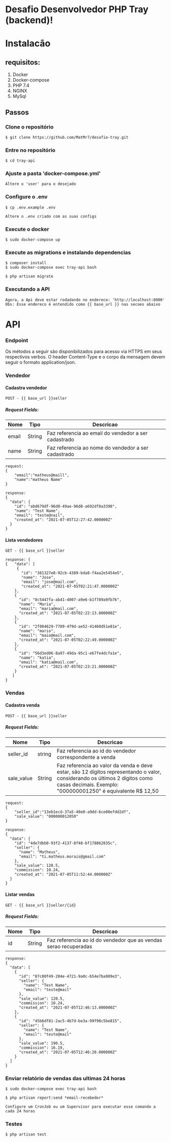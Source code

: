 # Desafio Desenvolvedor PHP Tray (backend)!

# Instalacão
## requisitos:
1. Docker
2. Docker-compose
3. PHP 7.4
4. NGINX
5. MySql

## Passos

### Clone o repositório
```
$ git clone https://github.com/MatMr7/desafio-tray.git
```
### Entre no repositório

```
$ cd tray-api
```

### Ajuste a pasta 'docker-compose.yml'
```
Altere o 'user' para o desejado
```
### Configure o .env
```
$ cp .env.example .env
```
```
Altere o .env criado com as suas configs
```
### Execute o docker
```
$ sudo docker-compose up
```

### Execute as migrations e instalando dependencias
```
$ composer install
$ sudo docker-compose exec tray-api bash
```
```
$ php artisan migrate
```

### Executando a API
```
Agora, a Api deve estar rodadando no endereco: 'http://localhost:8000'
Obs: Esse endereco é entendido como {{ base_url }} nas secoes abaixo
```

# API

### Endpoint
Os métodos a seguir são disponibilizados para acesso via HTTPS em seus respectivos verbos. O header Content-Type e o corpo da mensagem devem seguir o formato application/json.

### Vendedor

#### Cadastra vendedor
```
POST - {{ base_url }}seller
```
##### Request Fields:

| Nome  |  Tipo  | Descricao
| ------------------- | ------------------- |--------------|
|  email |  String | Faz referencia ao email do vendedor a ser cadastrado|
|  name |  String | Faz referencia ao nome do vendedor a ser cadastrado|
```
request:
{
	"email":"matheus@maill",
	"name":"matheus Name"
}

response:
{
  "data": {
    "id": "abd679df-96d0-49ae-96d8-a692df0a3390",
    "name": "Test Name",
    "email": "teste@nail",
    "created_at": "2021-07-05T12:27:42.000000Z"
  }
}
```
#### Lista vendedores
```
GET - {{ base_url }}seller
```
```
response: {
{	"data": [
     {
	   "id": "381327e8-92cb-4389-bda8-f4aa2e5454e5",
	   "name": "Jose",
	   "email": "jose@mail.com",
	   "created_at": "2021-07-05T02:21:47.000000Z"
    },
    {
      "id": "8c5447fa-ab41-4007-a9e6-b1f789a9fb76",
      "name": "Maria",
      "email": "maria@mail.com",
      "created_at": "2021-07-05T02:22:13.000000Z"
    },
    {
      "id": "2f084629-7789-4f9d-ae52-41460d51e81e",
      "name": "mario",
      "email": "maio@mail.com",
      "created_at": "2021-07-05T02:22:49.000000Z"
    },
    {
      "id": "56d3ed06-8a97-49da-95c1-e67fe4dcfa1e",
      "name": "katia",
      "email": "katia@mail.com",
      "created_at": "2021-07-05T02:23:21.000000Z"
    }
   ]
}
```

### Vendas

#### Cadastra venda
```
POST - {{ base_url }}seller
```
##### Request Fields:

| Nome  |  Tipo  | Descricao
| ------------------- | ------------------- |--------------|
|  seller_id |  string | Faz referencia ao id do vendedor correspondente a venda
|  sale_value |  String | Faz referencia ao valor da venda e deve estar, são 12 dígitos representando o valor, considerando os últimos 2 dígitos como casas decimais. Exemplo: "000000001250" é equivalente R$ 12,50 |
```
request:
{
	"seller_id":"13eb1ecd-37a5-49e0-a9dd-6ce00efdd2df",
	"sale_value": "000000012050"
}

response:
{
  "data": {
    "id": "4de7dbb0-93f2-4137-8f48-bf178862835c",
    "seller": {
      "name": "Matheus",
      "email": "ti.matheus.morais@gmail.com"
    },
    "sale_value": 120.5,
    "commission": 10.24,
    "created_at": "2021-07-05T11:52:44.000000Z"
  }
}
```

#### Listar vendas
```
GET - {{ base_url }}seller/{id}
```
##### Request Fields:
| Nome  |  Tipo  | Descricao
| ------------------- | ------------------- |--------------|
|  id |  String | Faz referencia ao id do vendedor que as vendas serao recuperadas|

```
response:
{
  "data": [
    {
      "id": "87c80f49-204e-4721-9a0c-b54e7ba989e3",
      "seller": {
        "name": "Test Name",
        "email": "teste@mail"
      },
      "sale_value": 120.5,
      "commission": 10.24,
      "created_at": "2021-07-05T12:46:13.000000Z"
    },
    {
      "id": "45b6df81-2ac5-4b7d-be3a-99f90c5be815",
      "seller": {
        "name": "Test Name",
        "email": "teste@mail"
      },
      "sale_value": 190.5,
      "commission": 16.19,
      "created_at": "2021-07-05T12:46:20.000000Z"
    }
  ]
}
```

### Enviar relatório de vendas das ultimas 24 horas
```
$ sudo docker-compose exec tray-api bash
```
```
$ php artisan report:send *email-recebedor*
```
```
Configure um CronJob ou um Supervisor para executar esse comando a cada 24 horas
```

### Testes

```
$ php artisan test
```
